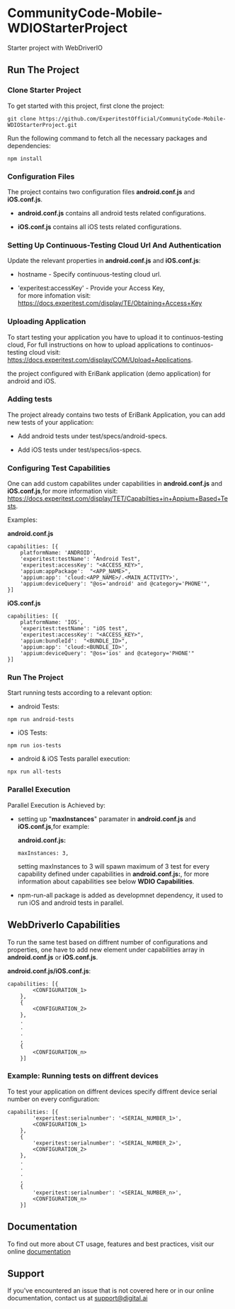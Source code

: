# CommunityCode-Mobile-WDIOStarterProject
Starter project with WebDriverIO

## Run The Project
### Clone Starter Project

To get started with this project, first clone the project:

```
git clone https://github.com/ExperitestOfficial/CommunityCode-Mobile-WDIOStarterProject.git
```

Run the following command to fetch all the necessary packages and dependencies:

```
npm install
```

### Configuration Files

The project contains two configuration files **android.conf.js** and **iOS.conf.js**.

- **android.conf.js** contains all android tests related configurations.

- **iOS.conf.js** contains all iOS tests related configurations.

### Setting Up Continuous-Testing Cloud Url And Authentication

Update the relevant properties in **android.conf.js** and **iOS.conf.js**:

- hostname - Specify continuous-testing cloud url.

- 'experitest:accessKey' - Provide your Access Key,  
  for more infomation visit: https://docs.experitest.com/display/TE/Obtaining+Access+Key

### Uploading Application

To start testing your application you have to upload it to continuos-testing cloud, 
For full instructions on how to upload applications to continuos-testing cloud visit: https://docs.experitest.com/display/COM/Upload+Applications.

the project configured with EriBank application (demo application) for android and iOS.
 
### Adding tests

The project already contains two tests of EriBank Application, you can add new tests of your application:

- Add android tests under test/specs/android-specs.

- Add iOS tests under test/specs/ios-specs.

### Configuring Test Capabilities

One can add custom capabilites under capabilities in **android.conf.js** and **iOS.conf.js**,for more information visit: https://docs.experitest.com/display/TET/Capabilties+in+Appium+Based+Tests.

Examples:

**android.conf.js**
```
capabilities: [{
    platformName: 'ANDROID',
    'experitest:testName': "Android Test",
    'experitest:accessKey': "<ACCESS_KEY>",
    'appium:appPackage':  "<APP_NAME>",
    'appium:app': 'cloud:<APP_NAME>/.<MAIN_ACTIVITY>',
    'appium:deviceQuery': "@os='android' and @category='PHONE'",
}]
```

**iOS.conf.js**
```
capabilities: [{
    platformName: 'IOS',
    'experitest:testName': "iOS test",
    'experitest:accessKey': "<ACCESS_KEY>",
    'appium:bundleId':  "<BUNDLE_ID>",
    'appium:app': 'cloud:<BUNDLE_ID>',
    'appium:deviceQuery': "@os='ios' and @category='PHONE'"
}]
```

### Run The Project

Start running tests according to a relevant option:

- android Tests:

```
npm run android-tests
```

- iOS Tests:

```
npm run ios-tests
```

- android & iOS Tests parallel execution:

```
npx run all-tests
```

### Parallel Execution

Parallel Execution is Achieved by:

- setting up "**maxInstances**" paramater in **android.conf.js** and **iOS.conf.js**,for example:

  **android.conf.js:**
  ```
  maxInstances: 3,
  ```

  setting maxInstances to 3 will spawn maximum of 3 test for every capability defined under capabilities in **android.conf.js:**,
  for more information about capabilities see below **WDIO Capabilities**.

- npm-run-all package is added as developmnet dependency, it used to run iOS and android tests in parallel. 


## WebDriverIo Capabilities 

To run the same test based on diffrent number of configurations and properties, one have to add new element under capabilities array in
**android.conf.js** or **iOS.conf.js**.

**android.conf.js/iOS.conf.js**:
```
capabilities: [{
        <CONFIGURATION_1>
    },
    {
        <CONFIGURATION_2>
    },
    .
    .
    .
    ,
    {
        <CONFIGURATION_n>
    }]
```

### Example: Running tests on diffrent devices

To test your application on diffrent devices specify diffrent device serial number on every configuration: 

```
capabilities: [{
        'experitest:serialnumber': '<SERIAL_NUMBER_1>',
        <CONFIGURATION_1>
    },
    {
        'experitest:serialnumber': '<SERIAL_NUMBER_2>',
        <CONFIGURATION_2>
    },
    .
    .
    .
    ,
    {
        'experitest:serialnumber': '<SERIAL_NUMBER_n>',
        <CONFIGURATION_n>
    }]
```

## Documentation

To find out more about CT usage, features and best practices, visit our online [documentation](https://docs.experitest.com/display/TE/Test+Execution+Home) 

## Support

If you've encountered an issue that is not covered here or in our online documentation, contact us at support@digital.ai


  

